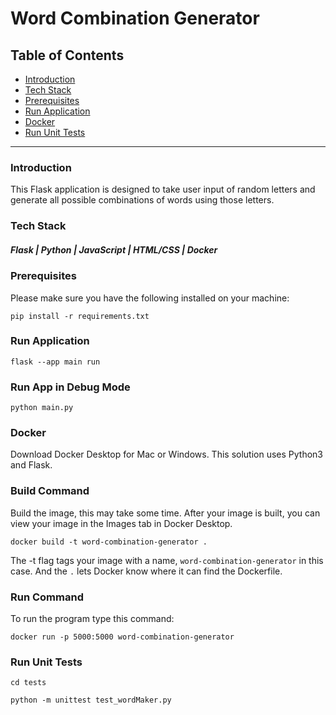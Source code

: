 # Word Combination Generator

<h2>Table of Contents</h2>

- [Introduction](#introduction)
- [Tech Stack](#tech-stack)
- [Prerequisites](#prerequisites)
- [Run Application](#run-application)
- [Docker](#docker)
- [Run Unit Tests](#run-unit-tests)

<hr />

### Introduction
This Flask application is designed to take user input of random letters and generate all possible combinations of words using those letters.

### Tech Stack
##### Flask | Python | JavaScript | HTML/CSS | Docker

### Prerequisites
Please make sure you have the following installed on your machine:
```
pip install -r requirements.txt
```

### Run Application

```
flask --app main run
```

### Run App in Debug Mode

```
python main.py
```

### Docker
Download Docker Desktop for Mac or Windows. This solution uses Python3 and Flask.

### Build Command
Build the image, this may take some time. After your image is built, you can view your image in the Images tab in Docker Desktop.

```
docker build -t word-combination-generator .
```
The -t flag tags your image with a name, `word-combination-generator` in this case. And the `.` lets Docker know where it can find the Dockerfile.

### Run Command
To run the program type this command:

```
docker run -p 5000:5000 word-combination-generator
```

### Run Unit Tests

```
cd tests 
```

```
python -m unittest test_wordMaker.py
```
